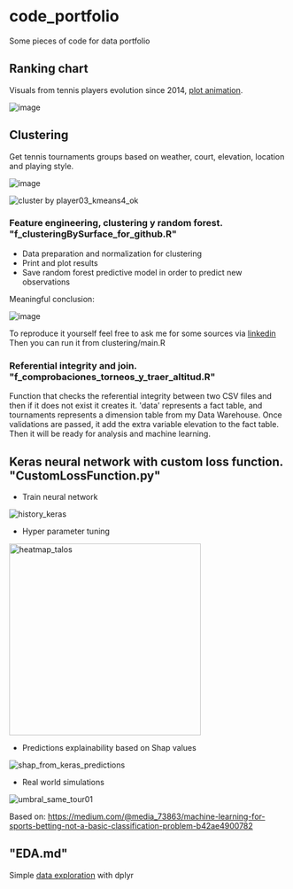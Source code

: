 # code_portfolio
Some pieces of code for data portfolio

## Ranking chart
Visuals from tennis players evolution since 2014, [plot animation](https://public.flourish.studio/visualisation/585459/).

![image](https://user-images.githubusercontent.com/65561135/178552534-c7d62134-733f-4c57-9445-16954b919a16.png)

## Clustering
Get tennis tournaments groups based on weather, court, elevation, location and playing style.

![image](https://user-images.githubusercontent.com/65561135/178557288-85a1a20f-a90f-409f-ac23-0338a76f7bbf.png)

![cluster by player03_kmeans4_ok](https://user-images.githubusercontent.com/65561135/178553409-ab0877af-0514-4d51-a597-0617f4c2f11a.png)

### Feature engineering, clustering y random forest. "f_clusteringBySurface_for_github.R"
- Data preparation and normalization for clustering
- Print and plot results
- Save random forest predictive model in order to predict new observations

Meaningful conclusion:

![image](https://user-images.githubusercontent.com/65561135/178557201-8551d8f7-6f67-4558-91aa-ecd9c3773697.png)

To reproduce it yourself feel free to ask me for some sources via [linkedin](https://www.linkedin.com/in/carlos-valiente-casas-a270592a/ )
Then you can run it from clustering/main.R

### Referential integrity and join. "f_comprobaciones_torneos_y_traer_altitud.R"

Function that checks the referential integrity between two CSV files and then if it does not exist it creates it. 'data' represents a fact table, and tournaments represents a dimension table from my Data Warehouse. Once validations are passed, it add the extra variable elevation to the fact table. Then it will be ready for analysis and machine learning.

## Keras neural network with custom loss function. "CustomLossFunction.py"
- Train neural network

![history_keras](https://user-images.githubusercontent.com/65561135/178553733-a471a7f8-2e46-4ef0-9f85-ffe408eece5c.PNG)
- Hyper parameter tuning 

<img width="346" alt="heatmap_talos" src="https://user-images.githubusercontent.com/65561135/178554054-a8ea9dcb-18b4-4949-ab0f-4b8cc9cf2300.png">

- Predictions explainability based on Shap values

![shap_from_keras_predictions](https://user-images.githubusercontent.com/65561135/178553798-11ef0314-0ef6-44be-ba70-9e3d19957075.png)
- Real world simulations

![umbral_same_tour01](https://user-images.githubusercontent.com/65561135/178553943-662eb43a-41c9-4ee7-87e4-9e0395a5be9f.png)	

Based on: https://medium.com/@media_73863/machine-learning-for-sports-betting-not-a-basic-classification-problem-b42ae4900782

## "EDA.md"
Simple [data exploration](https://github.com/cvalienteDS/data_scientist/blob/master/EDA.md) with dplyr
